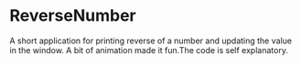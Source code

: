 # ReverseNumber

A short application for printing reverse of a number and updating the value in the window. A bit of animation made it fun.The code is self explanatory.
